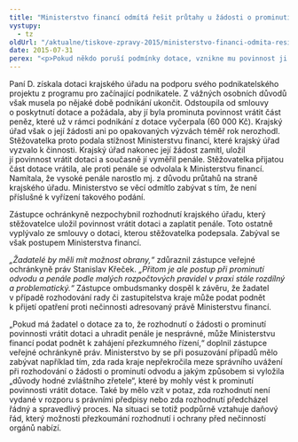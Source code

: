 ```yaml
---
title: "Ministerstvo financí odmítá řešit průtahy u žádosti o prominutí vrátit dotace"
vystupy:
  - tz
oldUrl: "/aktualne/tiskove-zpravy-2015/ministerstvo-financi-odmita-resit-prutahy-u-zadosti-o-prominuti-vratit-dotace"
date: 2015-07-31
perex: "<p>Pokud někdo poruší podmínky dotace, vznikne mu povinnost ji vrátit a zaplatit penále, v souladu se smlouvou o poskytnutí dotace. I v takovém případě by však měl mít možnost obrany. Ministerstvo financí by se při posuzování případů mělo zabývat například tím, zda rada kraje nepřekročila meze správního uvážení při rozhodování o žádosti o prominutí odvodu, jakým způsobem si vyložila „důvody hodné zvláštního zřetele“, které by mohly vést k prominutí povinnosti vrátit dotace apod.</p>"
---
```


<!-- imported from the old website -->

<p>Paní D. získala dotaci krajského úřadu na podporu svého podnikatelského projektu z programu pro začínající podnikatele. Z vážných osobních důvodů však musela po nějaké době podnikání ukončit. Odstoupila od smlouvy o poskytnutí dotace a požádala, aby jí byla prominuta povinnost vrátit část peněz, které už v rámci podnikání z dotace vyčerpala (60 000 Kč). Krajský úřad však o její žádosti ani po opakovaných výzvách téměř rok nerozhodl. Stěžovatelka proto podala stížnost Ministerstvu financí, které krajský úřad vyzvalo k činnosti. Krajský úřad nakonec její žádost zamítl, uložil jí povinnost vrátit dotaci a současně jí vyměřil penále. Stěžovatelka přijatou část dotace vrátila, ale proti penále se odvolala k Ministerstvu financí. Namítala, že vysoké penále narostlo mj. z důvodu průtahů na straně krajského úřadu. Ministerstvo se věcí odmítlo zabývat s tím, že není příslušné k vyřízení takového podání.</p><p>Zástupce ochránkyně nezpochybnil rozhodnutí krajského úřadu, který stěžovatelce uložil povinnost vrátit dotaci a zaplatit penále. Toto ostatně vyplývalo ze smlouvy o dotaci, kterou stěžovatelka podepsala. Zabýval se však postupem Ministerstva financí.</p><p><em>„Žadatelé by měli mít možnost obrany,“</em> zdůraznil zástupce veřejné ochránkyně práv Stanislav Křeček. <em>„Přitom je ale postup při prominutí odvodu a penále podle malých rozpočtových pravidel v praxi stále rozdílný a problematický.“</em> Zástupce ombudsmanky dospěl k závěru, že žadatel v případě rozhodování rady či zastupitelstva kraje může podat podnět k přijetí opatření proti nečinnosti adresovaný právě Ministerstvu financí. </p><p>„Pokud má žadatel o dotace za to, že rozhodnutí o žádosti o prominutí povinnosti vrátit dotaci a uhradit penále je nesprávné, může Ministerstvu financí podat podnět k zahájení přezkumného řízení,“ doplnil zástupce veřejné ochránkyně práv. Ministerstvo by se při posuzování případů mělo zabývat například tím, zda rada kraje nepřekročila meze správního uvážení při rozhodování o žádosti o prominutí odvodu a jakým způsobem si vyložila „důvody hodné zvláštního zřetele“, které by mohly vést k prominutí povinnosti vrátit dotace. Také by mělo vzít v potaz, zda rozhodnutí není vydané v rozporu s právními předpisy nebo zda rozhodnutí předcházel řádný a spravedlivý proces. Na situaci se totiž podpůrně vztahuje daňový řád, který možnosti přezkoumání rozhodnutí i ochrany před <a name="_GoBack"></a>nečinností orgánů nabízí.</p>
